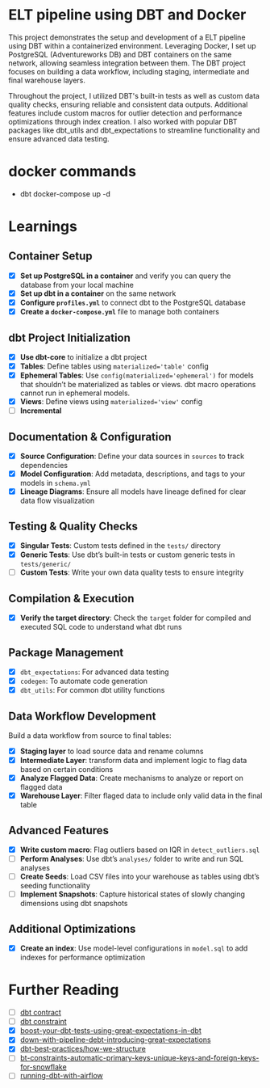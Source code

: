 # ELT pipeline using DBT and Docker

This project demonstrates the setup and development of a ELT pipeline using DBT within a containerized environment. Leveraging Docker, I set up PostgreSQL (Adventureworks DB) and DBT containers on the same network, allowing seamless integration between them. The DBT project focuses on building a data workflow, including staging, intermediate and final warehouse layers.

Throughout the project, I utilized DBT's built-in tests as well as custom data quality checks, ensuring reliable and consistent data outputs. Additional features include custom macros for outlier detection and performance optimizations through index creation. I also worked with popular DBT packages like dbt_utils and dbt_expectations to streamline functionality and ensure advanced data testing.

# docker commands

- dbt docker-compose up -d

# Learnings

## Container Setup
- [x] **Set up PostgreSQL in a container** and verify you can query the database from your local machine
- [x] **Set up dbt in a container** on the same network
- [x] **Configure `profiles.yml`** to connect dbt to the PostgreSQL database
- [x] **Create a `docker-compose.yml`** file to manage both containers

## dbt Project Initialization
- [x] **Use dbt-core** to initialize a dbt project
- [x] **Tables**: Define tables using `materialized='table'` config
- [x] **Ephemeral Tables**: Use `config(materialized='ephemeral')` for models that shouldn’t be materialized as tables or views. dbt macro operations cannot run in ephemeral models.
- [x] **Views**: Define views using `materialized='view'` config
- [ ] **Incremental**

## Documentation & Configuration
- [x] **Source Configuration**: Define your data sources in `sources` to track dependencies
- [x] **Model Configuration**: Add metadata, descriptions, and tags to your models in `schema.yml`
- [x] **Lineage Diagrams**: Ensure all models have lineage defined for clear data flow visualization

## Testing & Quality Checks
- [x] **Singular Tests**: Custom tests defined in the `tests/` directory
- [x] **Generic Tests**: Use dbt’s built-in tests or custom generic tests in `tests/generic/`
- [ ] **Custom Tests**: Write your own data quality tests to ensure integrity

## Compilation & Execution
- [x] **Verify the target directory**: Check the `target` folder for compiled and executed SQL code to understand what dbt runs

## Package Management
- [x] `dbt_expectations`: For advanced data testing
- [x] `codegen`: To automate code generation
- [x] `dbt_utils`: For common dbt utility functions

## Data Workflow Development
Build a data workflow from source to final tables:
- [x] **Staging layer** to load source data and rename columns
- [x] **Intermediate Layer**: transform data and implement logic to flag data based on certain conditions
- [x] **Analyze Flagged Data**: Create mechanisms to analyze or report on flagged data
- [x] **Warehouse Layer**: Filter flaged data to include only valid data in the final table

## Advanced Features
- [x] **Write custom macro**: Flag outliers based on IQR in `detect_outliers.sql`
- [ ] **Perform Analyses**: Use dbt’s `analyses/` folder to write and run SQL analyses
- [ ] **Create Seeds**: Load CSV files into your warehouse as tables using dbt’s seeding functionality
- [ ] **Implement Snapshots**: Capture historical states of slowly changing dimensions using dbt snapshots

## Additional Optimizations
- [x] **Create an index**: Use model-level configurations in `model.sql` to add indexes for performance optimization


# Further Reading
- [ ] [dbt contract](https://docs.getdbt.com/reference/resource-configs/contract?source=post_page-----28e335be5f7e--------------------------------)
- [ ] [dbt constraint](https://docs.getdbt.com/reference/resource-properties/constraints?source=post_page-----28e335be5f7e--------------------------------)
- [x] [boost-your-dbt-tests-using-great-expectations-in-dbt](https://zoltanctoth.medium.com/boost-your-dbt-tests-using-great-expectations-in-dbt-1c2d33d53fb3)
- [x] [down-with-pipeline-debt-introducing-great-expectations](https://medium.com/@expectgreatdata/down-with-pipeline-debt-introducing-great-expectations-862ddc46782a)
- [x] [dbt-best-practices/how-we-structure](https://docs.getdbt.com/best-practices/how-we-structure/1-guide-overview)
- [ ] [bt-constraints-automatic-primary-keys-unique-keys-and-foreign-keys-for-snowflake](https://medium.com/snowflake/dbt-constraints-automatic-primary-keys-unique-keys-and-foreign-keys-for-snowflake-d78cbfdec2f9)
- [ ] [running-dbt-with-airflow](https://www.datafold.com/blog/running-dbt-with-airflow?source=post_page-----28e335be5f7e--------------------------------)
